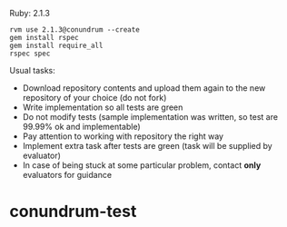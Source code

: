 Ruby: 2.1.3

```
rvm use 2.1.3@conundrum --create
gem install rspec
gem install require_all
rspec spec
```

Usual tasks:

- Download repository contents and upload them again to the new repository of your choice (do not fork)
- Write implementation so all tests are green
- Do not modify tests (sample implementation was written, so test are 99.99% ok and implementable)
- Pay attention to working with repository the right way
- Implement extra task after tests are green (task will be supplied by evaluator)
- In case of being stuck at some particular problem, contact **only** evaluators for guidance
# conundrum-test
